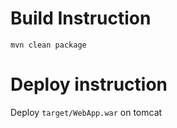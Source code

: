 

# Build Instruction


```
mvn clean package
```

# Deploy instruction

Deploy ```target/WebApp.war``` on tomcat 


